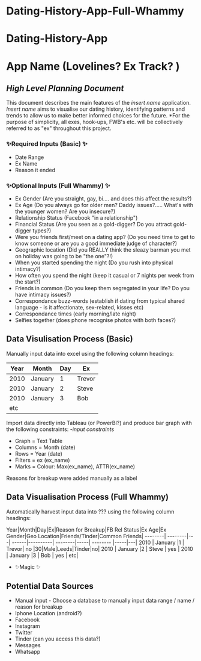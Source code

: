 # Dating-History-App-Full-Whammy

# Dating-History-App
# App Name (Lovelines? Ex Track? )
## _High Level Planning Document_


This document describes the main features of the *insert name* application. *Insert name* aims to visualise our dating history, identifying patterns and trends to allow us to make better informed choices for the future. *For the purpose of simplicity, all exes, hook-ups, FWB's etc. will be collectively referred to as "ex" throughout this project. 

###  ✨Required Inputs (Basic) ✨
- Date Range
- Ex Name
- Reason it ended

###  ✨Optional Inputs (Full Whammy) ✨
- Ex Gender (Are you straight, gay, bi.... and does this affect the results?)
- Ex Age (Do you always go for older men? Daddy issues?..... What's with the younger women? Are you insecure?)
- Relationship Status (Facebook "in a relationship")
- Financial Status (Are you seen as a gold-digger? Do you attract gold-digger types?)
- Were you friends first/meet on a dating app? (Do you need time to get to know someone or are you a good immediate judge of character?)
- Geographic location (Did you REALLY think the sleazy barman you met on holiday was going to be "the one"?!)
- When you started spending the night (Do you rush into physical intimacy?)
- How often you spend the night (keep it casual or 7 nights per week from the start?)
- Friends in common (Do you keep them segregated in your life? Do you have intimacy issues?)
- Correspondance buzz-words (establish if dating from typical shared language - is it affectionate, sex-related, kisses etc)
- Correspondance times (early morning/late night)
- Selfies together (does phone recognise photos with both faces?) 

## Data Visulisation Process (Basic)

Manually input data into excel using the following column headings: 

Year    |   Month | Day | Ex    |
--------| --------|-----| --------|
2010    | January |1    | Trevor|
2010    | January |2    | Steve |
2010    | January |3    | Bob   |
etc|

Import data directly into Tableau (or PowerBI?) and produce bar graph with the following constraints:
-*input constraints*
- Graph = Text Table
- Columns = Month (date)
- Rows = Year (date)
- Filters = ex (ex_name)
- Marks = Colour: Max(ex_name), ATTR(ex_name)

Reasons for breakup were added manually as a label 

## Data Visualisation Process (Full Whammy)

Automatically harvest input data into ??? using the following column headings:

Year|Month|Day|Ex|Reason for Breakup|FB Rel Status|Ex Age|Ex Gender|Geo Location|Friends/Tinder|Common Friends|
--------| --------|---| ------|----------| --------|-----| -------- |-----|---|
2010 | January |1  | Trevor| no  |30|Male|Leeds|Tinder|no| 
2010 | January |2  | Steve | yes |
2010 | January |3  | Bob   | yes |
etc|

- ✨Magic ✨

## Potential Data Sources

- Manual input - Choose a database to manually input data range / name / reason for breakup
- Iphone Location (android?)
- Facebook
- Instagram
- Twitter
- Tinder (can you access this data?)
- Messages
- Whatsapp 
